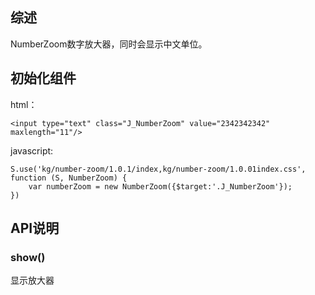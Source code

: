 ## 综述

NumberZoom数字放大器，同时会显示中文单位。

## 初始化组件

html：

    <input type="text" class="J_NumberZoom" value="2342342342" maxlength="11"/>

javascript:
        
    S.use('kg/number-zoom/1.0.1/index,kg/number-zoom/1.0.01index.css', function (S, NumberZoom) {
        var numberZoom = new NumberZoom({$target:'.J_NumberZoom'});
    })

## API说明

### show()

显示放大器
